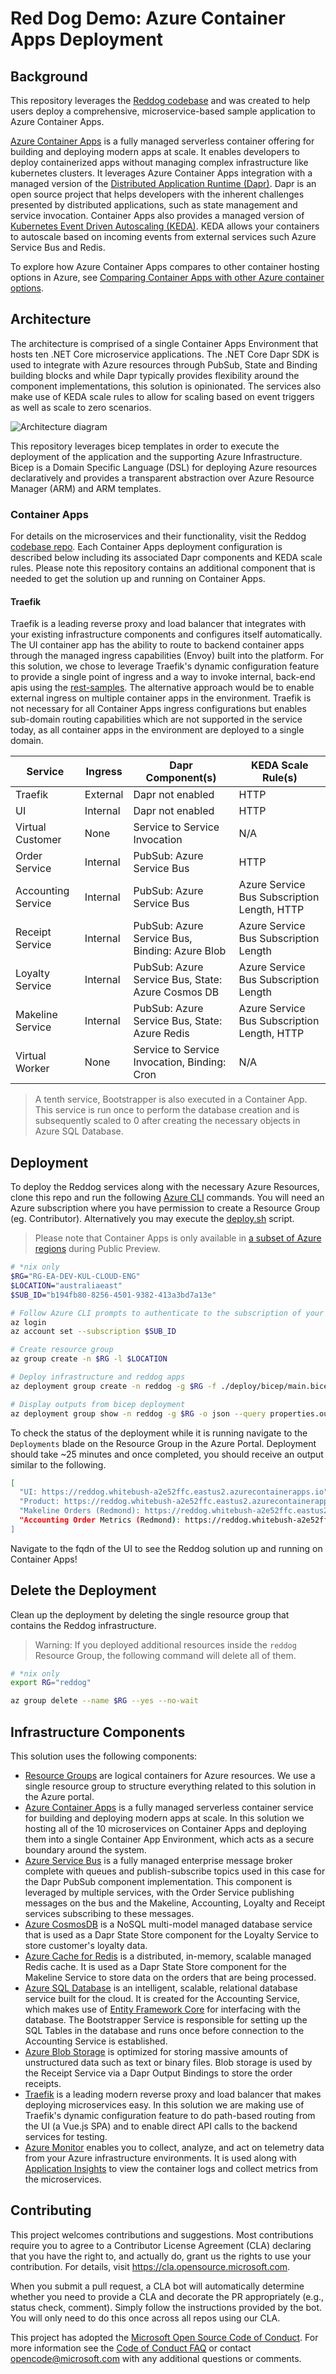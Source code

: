 # Red Dog Demo: Azure Container Apps Deployment

## Background

This repository leverages the [Reddog codebase](https://github.com/Azure/reddog-code) and was created to help users deploy a comprehensive, microservice-based sample application to Azure Container Apps. 

[Azure Container Apps](https://azure.microsoft.com/en-us/services/container-apps/) is a fully managed serverless container offering for building and deploying modern apps at scale. It enables developers to deploy containerized apps without managing complex infrastructure like kubernetes clusters. It leverages Azure Container Apps integration with a managed version of the [Distributed Application Runtime (Dapr)](https://dapr.io/). Dapr is an open source project that helps developers with the inherent challenges presented by distributed applications, such as state management and service invocation. Container Apps also provides a managed version of [Kubernetes Event Driven Autoscaling (KEDA)](https://keda.sh/). KEDA allows your containers to autoscale based on incoming events from external services such Azure Service Bus and Redis.

To explore how Azure Container Apps compares to other container hosting options in Azure, see [Comparing Container Apps with other Azure container options](/azure/container-apps/compare-options). 

## Architecture

The architecture is comprised of a single Container Apps Environment that hosts ten .NET Core microservice applications. The .NET Core Dapr SDK is used to integrate with Azure resources through PubSub, State and Binding building blocks and while Dapr typically provides flexibility around the component implementations, this solution is opinionated. The services also make use of KEDA scale rules to allow for scaling based on event triggers as well as scale to zero scenarios.

![Architecture diagram](assets/reddog-containerapps.png)

This repository leverages bicep templates in order to execute the deployment of the application and the supporting Azure Infrastructure. Bicep is a Domain Specific Language (DSL) for deploying Azure resources declaratively and provides a transparent abstraction over Azure Resource Manager (ARM) and ARM templates.

### Container Apps 

For details on the microservices and their functionality, visit the Reddog [codebase repo](https://github.com/Azure/reddog-code). Each Container Apps deployment configuration is described below including its associated Dapr components and KEDA scale rules. Please note this repository contains an additional component that is needed to get the solution up and running on Container Apps.

#### Traefik 
Traefik is a leading reverse proxy and load balancer that integrates with your existing infrastructure components and configures itself automatically. The UI container app has the ability to route to backend container apps through the managed ingress capabilities (Envoy) built into the platform. For this solution, we chose to leverage Traefik's dynamic configuration feature to provide a single point of ingress and a way to invoke internal, back-end apis using the [rest-samples](./rest-samples). The alternative approach would be to enable external ingress on multiple container apps in the environment. Traefik is not necessary for all Container Apps ingress configurations but enables sub-domain routing capabilities which are not supported in the service today, as all container apps in the environment are deployed to a single domain.


| Service          | Ingress |  Dapr Component(s) | KEDA Scale Rule(s) |
|------------------|---------|--------------------|--------------------|
| Traefik | External | Dapr not enabled | HTTP |
| UI | Internal | Dapr not enabled | HTTP |
| Virtual Customer | None | Service to Service Invocation | N/A |
| Order Service | Internal | PubSub: Azure Service Bus | HTTP |
| Accounting Service | Internal | PubSub: Azure Service Bus | Azure Service Bus Subscription Length, HTTP |
| Receipt Service | Internal | PubSub: Azure Service Bus, Binding: Azure Blob | Azure Service Bus Subscription Length |
| Loyalty Service | Internal | PubSub: Azure Service Bus, State: Azure Cosmos DB | Azure Service Bus Subscription Length |
| Makeline Service | Internal | PubSub: Azure Service Bus, State: Azure Redis | Azure Service Bus Subscription Length, HTTP |
| Virtual Worker | None | Service to Service Invocation, Binding: Cron | N/A |

>A tenth service, Bootstrapper is also executed in a Container App. This service is run once to perform the database creation and is subsequently scaled to 0 after creating the necessary objects in Azure SQL Database.

## Deployment

To deploy the Reddog services along with the necessary Azure Resources, clone this repo and run the following [Azure CLI](https://docs.microsoft.com/en-us/cli/azure/install-azure-cli) commands. You will need an Azure subscription where you have permission to create a Resource Group (eg. Contributor). Alternatively you may execute the [deploy.sh](./deploy.sh) script.

> Please note that Container Apps is only available in [a subset of Azure regions](https://azure.microsoft.com/en-ca/global-infrastructure/services/?products=container-apps) during Public Preview. 


```bash
# *nix only
$RG="RG-EA-DEV-KUL-CLOUD-ENG"
$LOCATION="australiaeast"
$SUB_ID="b194fb80-8256-4501-9382-413a3bd7a13e"

# Follow Azure CLI prompts to authenticate to the subscription of your choice
az login
az account set --subscription $SUB_ID

# Create resource group
az group create -n $RG -l $LOCATION

# Deploy infrastructure and reddog apps
az deployment group create -n reddog -g $RG -f ./deploy/bicep/main.bicep

# Display outputs from bicep deployment
az deployment group show -n reddog -g $RG -o json --query properties.outputs.urls.value
```

To check the status of the deployment while it is running navigate to the `Deployments` blade on the Resource Group in the Azure Portal. Deployment should take ~25 minutes and once completed, you should receive an output similar to the following.

```bash
[
  "UI: https://reddog.whitebush-a2e52ffc.eastus2.azurecontainerapps.io",
  "Product: https://reddog.whitebush-a2e52ffc.eastus2.azurecontainerapps.io/product",
  "Makeline Orders (Redmond): https://reddog.whitebush-a2e52ffc.eastus2.azurecontainerapps.io/makeline/orders/Redmond",
  "Accounting Order Metrics (Redmond): https://reddog.whitebush-a2e52ffc.eastus2.azurecontainerapps.io/accounting/OrderMetrics?StoreId=Redmond"
]
```

Navigate to the fqdn of the UI to see the Reddog solution up and running on Container Apps! 

## Delete the Deployment

Clean up the deployment by deleting the single resource group that contains the Reddog infrastructure.

> Warning: If you deployed additional resources inside the `reddog` Resource Group, the following command will delete all of them.

```bash
# *nix only
export RG="reddog"

az group delete --name $RG --yes --no-wait
```

## Infrastructure Components

This solution uses the following components:

- [Resource Groups](/azure/azure-resource-manager/management/manage-resource-groups-portal) are logical containers for Azure resources.  We use a single resource group to structure everything related to this solution in the Azure portal.
- [Azure Container Apps](/azure/container-apps) is a fully managed serverless container service for building and deploying modern apps at scale. In this solution we hosting all of the 10 microservices on Container Apps and deploying them into a single Container App Environment, which acts as a secure boundary around the system.
- [Azure Service Bus](/azure/service-bus-messaging/) is a fully managed enterprise message broker complete with queues and publish-subscribe topics used in this case for the Dapr PubSub component implementation. This component is leveraged by multiple services, with the Order Service publishing messages on the bus and the Makeline, Accounting, Loyalty and Receipt services subscribing to these messages.
- [Azure CosmosDB](/azure/cosmos-db/) is a NoSQL multi-model managed database  service that is used as a Dapr State Store component for the Loyalty Service to store customer's loyalty data.
- [Azure Cache for Redis](/azure/azure-cache-for-redis/) is a distributed, in-memory, scalable managed Redis cache. It is used as a Dapr State Store component for the Makeline Service to store data on the orders that are being processed.
- [Azure SQL Database](/azure/azure-sql/) is an intelligent, scalable, relational database service built for the cloud. It is created for the Accounting Service, which makes use of [Entity Framework Core](/ef/core/) for interfacing with the database. The Bootstrapper Service is responsible for setting up the SQL Tables in the database and runs once before connection to the Accounting Service is established.
- [Azure Blob Storage](/azure/storage/blobs/) is optimized for storing massive amounts of unstructured data such as text or binary files. Blob storage is used by the Receipt Service via a Dapr Output Bindings to store the order receipts.
- [Traefik](https://traefik.io/traefik/) is a leading modern reverse proxy and load balancer that makes deploying microservices easy. In this solution we are making use of Traefik's dynamic configuration feature to do path-based routing from the UI (a Vue.js SPA) and to enable direct API calls to the backend services for testing.
- [Azure Monitor](/azure/azure-monitor/) enables you to collect, analyze, and act on telemetry data from your Azure infrastructure environments. It is used along with [Application Insights](/azure/azure-monitor/app/app-insights-overview) to view the container logs and collect metrics from the microservices.

## Contributing

This project welcomes contributions and suggestions.  Most contributions require you to agree to a
Contributor License Agreement (CLA) declaring that you have the right to, and actually do, grant us
the rights to use your contribution. For details, visit https://cla.opensource.microsoft.com.

When you submit a pull request, a CLA bot will automatically determine whether you need to provide
a CLA and decorate the PR appropriately (e.g., status check, comment). Simply follow the instructions
provided by the bot. You will only need to do this once across all repos using our CLA.

This project has adopted the [Microsoft Open Source Code of Conduct](https://opensource.microsoft.com/codeofconduct/).
For more information see the [Code of Conduct FAQ](https://opensource.microsoft.com/codeofconduct/faq/) or
contact [opencode@microsoft.com](mailto:opencode@microsoft.com) with any additional questions or comments.

